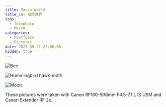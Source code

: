 ```yaml
---
title: Macro World
title_cn: 微距世界
tags:
  - Telephoto
  - Macro
categories:
  - Portfolio
  - Pictures
date: 2021-09-21 22:00:00
hidden: true
---
```


![Bee](https://imagedelivery.net/6T-behmofKYLsxlrK0l_MQ/1f1c20a5-1562-49b4-9fb2-60a396987000/extra)

![Hummingbird hawk-moth](https://imagedelivery.net/6T-behmofKYLsxlrK0l_MQ/76d82635-7e2f-493a-52ad-015c8a07c400/extra)

![Moon](https://imagedelivery.net/6T-behmofKYLsxlrK0l_MQ/d9e3ef88-5b6e-4193-f1d2-dcffea60e100/extra)

These pictures were taken with Canon RF100-500mm F4.5-7.1 L IS USM and Canon Extender RF 2x.
